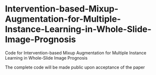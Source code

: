 # Intervention-based-Mixup-Augmentation-for-Multiple-Instance-Learning-in-Whole-Slide-Image-Prognosis
Code for Intervention-based Mixup Augmentation for Multiple Instance Learning in Whole-Slide Image Prognosis

The complete code will be made public upon acceptance of the paper
